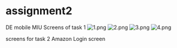 # assignment2
DE mobile MIU
Screens of task 1 
![1.png](1.png)
![2.png](2.png)
![3.png](3.png)
![4.png](4.png)


screens for task 2 Amazon Login screen 
